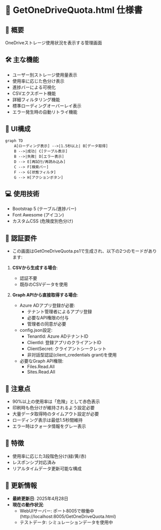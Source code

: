 # 💾 GetOneDriveQuota.html 仕様書

## 🌟 概要
OneDriveストレージ使用状況を表示する管理画面

## 🛠️ 主な機能
- ユーザー別ストレージ使用量表示
- 使用率に応じた色分け表示
- 進捗バーによる可視化
- CSVエクスポート機能
- 詳細フィルタリング機能
- 標準ローディングオーバーレイ表示
- エラー発生時の自動リトライ機能

## 🎨 UI構成
```mermaid
graph TD
    A[ローディング表示] -->|1.5秒以上| B[データ取得]
    B -->|成功| C[テーブル表示]
    B -->|失敗| D[エラー表示]
    D --> E[再試行/再読み込み]
    C --> F[検索バー]
    F --> G[状態フィルタ]
    G --> H[アクションボタン]
```

## 💻 使用技術
- Bootstrap 5 (テーブル/進捗バー)
- Font Awesome (アイコン)
- カスタムCSS (危険度別色分け)

## 🔐 認証要件
- この画面はGetOneDriveQuota.ps1で生成され、以下の2つのモードがあります:

1. **CSVから生成する場合**:
   - 認証不要
   - 既存のCSVデータを使用

2. **Graph APIから直接取得する場合**:
   - Azure ADアプリ登録が必要:
     - テナント管理者によるアプリ登録
     - 必要なAPI権限の付与
     - 管理者の同意が必要
   - config.json設定:
     - TenantId: Azure ADテナントID
     - ClientId: 登録アプリのクライアントID
     - ClientSecret: クライアントシークレット
     - 非対話型認証(client_credentials grant)を使用
   - 必要なGraph API権限:
     - Files.Read.All
     - Sites.Read.All

## 🚨 注意点
- 90%以上の使用率は「危険」として赤色表示
- 印刷時も色分けが維持されるよう設定必要
- 大量データ取得時のタイムアウト設定が必要
- ローディング表示は最低1.5秒間維持
- エラー時はクォータ情報をグレー表示

## 🎯 特徴
- 使用率に応じた3段階色分け(緑/黄/赤)
- レスポンシブ対応済み
- リアルタイムデータ更新可能な構成

## 📅 更新情報
- **最終更新日**: 2025年4月28日
- **現在の動作状況**:
  - WebUIサーバー: ポート8005で稼働中 (http://localhost:8005/GetOneDriveQuota.html)
  - テストデータ: シミュレーションデータを使用中
